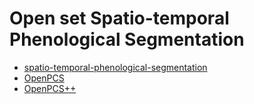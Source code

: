 # Open set Spatio-temporal Phenological Segmentation

- [spatio-temporal-phenological-segmentation](https://github.com/keillernogueira/spatio-temporal-phenological-segmentation/)
- [OpenPCS](https://github.com/hugo-oliveira/openseg)
- [OpenPCS++](https://github.com/DiMorten/FCN_ConvLSTM_Crop_Recognition_Open_Set/blob/coords3/networks/convlstm_networks/train_src/analysis/open_set.py)